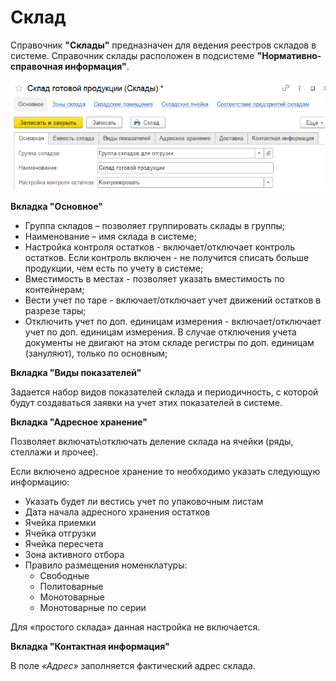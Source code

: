 # Склад

Справочник **"Склады"** предназначен для ведения реестров складов в системе. Справочник склады расположен в подсистеме **"Нормативно-справочная информация"**.

![Склад](Warehouse.assets/Склад.png)

**Вкладка "Основное"**

- Группа складов – позволяет группировать склады в группы;
- Наименование – имя склада в системе;
- Настройка контроля остатков - включает/отключает контроль остатков. Если контроль включен - не получится списать больше продукции, чем есть по учету в системе;
- Вместимость в местах - позволяет указать вместимость по контейнерам;
- Вести учет по таре - включает/отключает учет движений остатков в разрезе тары;
- Отключить учет по доп. единицам измерения - включает/отключает учет по доп. единицам измерения. В случае отключения учета документы не двигают на этом складе регистры по доп. единицам (зануляют), только по основным;

**Вкладка "Виды показателей"**

Задается набор видов показателей склада и периодичность, с которой будут создаваться заявки на учет этих показателей в системе.

**Вкладка "Адресное хранение"**

Позволяет включать\отключать деление склада на ячейки (ряды, стеллажи и прочее). 

Если включено адресное хранение то необходимо указать следующую информацию:

- Указать будет ли вестись учет по упаковочным листам
- Дата  начала адресного хранения остатков
- Ячейка приемки
- Ячейка отгрузки
- Ячейка пересчета
- Зона активного отбора
- Правило размещения номенклатуры:
    - Свободные
    - Политоварные
    - Монотоварные
    - Монотоварные по серии

Для «простого склада» данная настройка не включается.

**Вкладка "Контактная информация"**

В поле *«Адрес»* заполняется фактический адрес склада.
